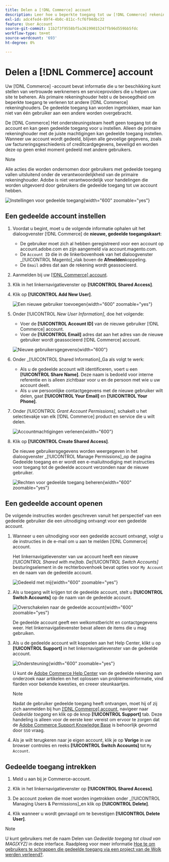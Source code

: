 ```yaml
---
title: Delen a [!DNL Commerce] account
description: Leer hoe u beperkte toegang tot uw [!DNL Commerce] rekening voor andere [!DNL Commerce] rekeninghouders.
exl-id: adc4fed4-89f4-4b0c-811c-fcf6f94dbc22
feature: User Account
source-git-commit: 11b2f3f9558bf5a36199015247fb96d559bb5fdc
workflow-type: tm+mt
source-wordcount: '693'
ht-degree: 0%

---
```


# Delen a [!DNL Commerce] account

Uw [!DNL Commerce] -account bevat informatie die u ter beschikking kunt stellen van vertrouwde werknemers en serviceproviders die u helpen uw site te beheren. Als primaire rekeninghouder hebt u de bevoegdheid om beperkte toegang te verlenen tot andere [!DNL Commerce] rekeninghouders. De gedeelde toegang kan worden ingetrokken, maar kan niet van één gebruiker aan een andere worden overgebracht.

De [!DNL Commerce] Het ondersteuningsteam heeft geen toegang tot de account en kan geen gedeelde toegang voor u instellen. Alleen de primaire rekeninghouder met de juiste machtigingen kan gedeelde toegang instellen. Wanneer uw account wordt gedeeld, blijven alle gevoelige gegevens, zoals uw factureringsgeschiedenis of creditcardgegevens, beveiligd en worden deze op geen enkel moment gedeeld met andere gebruikers.

>[!NOTE]
>
>Alle acties die worden ondernomen door gebruikers met gedeelde toegang vallen uitsluitend onder de verantwoordelijkheid van de primaire rekeninghouder. Adobe is niet verantwoordelijk voor handelingen die worden uitgevoerd door gebruikers die gedeelde toegang tot uw account hebben.

![Instellingen voor gedeelde toegang](./assets/shared-access.png){width="600" zoomable="yes"}

## Een gedeelde account instellen

1. Voordat u begint, moet u de volgende informatie ophalen uit het dialoogvenster [!DNL Commerce] de **nieuwe, gedeelde toegangskaart**:

   - De gebruiker moet zich al hebben geregistreerd voor een account op account.adobe.com en zijn aangemeld via account.magento.com.
   - De `Account ID` die in de linkerbovenhoek van het dialoogvenster _[!UICONTROL Magento]_vlak boven de **Afmelden**koppeling.
   - De `Email` adres dat aan de rekening wordt geassocieerd.

1. Aanmelden bij uw [[!DNL Commerce] account](commerce-account-create.md).

1. Klik in het linkernavigatievenster op **[!UICONTROL Shared Access]**.

1. Klik op **[!UICONTROL Add New User]**.

   ![Een nieuwe gebruiker toevoegen](./assets/shared-access-add.png){width="600" zoomable="yes"}

1. Onder [!UICONTROL _New User Information]_, doe het volgende:

   - Voer de **[!UICONTROL Account ID]** van de nieuwe gebruiker [!DNL Commerce] account.
   - Voer de **[!UICONTROL Email]** adres dat aan het adres van de nieuwe gebruiker wordt geassocieerd [!DNL Commerce] account.

   ![Nieuwe gebruikersgegevens](./assets/shared-new-user.png){width="600"}

1. Onder _[!UICONTROL Shared Information]_Ga als volgt te werk:

   - Als u de gedeelde account wilt identificeren, voert u een **[!UICONTROL Share Name]**. Deze naam is bedoeld voor interne referentie en is alleen zichtbaar voor u en de persoon met wie u uw account deelt.
   - Als u uw persoonlijke contactgegevens met de nieuwe gebruiker wilt delen, gaat **[!UICONTROL Your Email]** en **[!UICONTROL Your Phone]**.

1. Onder _[!UICONTROL Grant Account Permissions]_, schakelt u het selectievakje van elk [!DNL Commerce] product en service die u wilt delen.

   ![Accountmachtigingen verlenen](./assets/shared-permissions.png){width="600"}

1. Klik op **[!UICONTROL Create Shared Access]**.

   De nieuwe gebruikersgegevens worden weergegeven in het dialoogvenster _[!UICONTROL Manage Permissions]_op de pagina Gedeelde toegang en er wordt een e-mailuitnodiging met instructies voor toegang tot de gedeelde account verzonden naar de nieuwe gebruiker.

   ![Rechten voor gedeelde toegang beheren](./assets/shared-manage-permissions.png){width="600" zoomable="yes"}

## Een gedeelde account openen

De volgende instructies worden geschreven vanuit het perspectief van een gedeelde gebruiker die een uitnodiging ontvangt voor een gedeelde account.

1. Wanneer u een uitnodiging voor een gedeelde account ontvangt, volgt u de instructies in de e-mail om u aan te melden [!DNL Commerce] account.

   Het linkernavigatievenster van uw account heeft een nieuwe _[!UICONTROL Shared with me]_tab. De_[!UICONTROL Switch Accounts]_ besturingselement in de rechterbovenhoek bevat opties voor `My Account` en de naam van de gedeelde account.

   ![Gedeeld met mij](./assets/shared-with-me.png){width="600" zoomable="yes"}

1. Als u toegang wilt krijgen tot de gedeelde account, stelt u **[!UICONTROL Switch Accounts]** op de naam van de gedeelde account.

   ![Overschakelen naar de gedeelde account](./assets/shared-switch.png){width="600" zoomable="yes"}

   De gedeelde account geeft een welkomstbericht en contactgegevens weer. Het linkernavigatievenster bevat alleen de items die u mag gebruiken.

1. Als u de gedeelde account wilt koppelen aan het Help Center, klikt u op **[!UICONTROL Support]** in het linkernavigatievenster van de gedeelde account.

   ![Ondersteuning](./assets/shared-support.png){width="600" zoomable="yes"}

   U kunt de [Adobe Commerce Help Center](https://experienceleague.adobe.com/docs/commerce-knowledge-base/kb/overview.html) van de gedeelde rekening aan onderzoek naar artikelen en het oplossen van problemeninformatie, vind flarden voor bekende kwesties, en creeer steunkaartjes.

   >[!NOTE]
   >
   >Nadat de gebruiker gedeelde toegang heeft ontvangen, moet hij of zij zich aanmelden bij hun [[!DNL Commerce] account](https://account.magento.com/customer/account/login), navigeer naar _Gedeelde toegang_ en klik op de knop **[!UICONTROL Support]** tab. Deze handeling is alleen voor de eerste keer vereist om ervoor te zorgen dat de [Adobe Commerce Support Knowledge Base](https://experienceleague.adobe.com/docs/commerce-knowledge-base/kb/overview.html) is behoorlijk gevormd door `SSO` vraag.

1. Als je wilt terugkeren naar je eigen account, klik je op **Vorige** in uw browser controles en reeks **[!UICONTROL Switch Accounts]** tot `My Account`.

## Gedeelde toegang intrekken

1. Meld u aan bij je Commerce-account.

1. Klik in het linkernavigatievenster op **[!UICONTROL Shared Access]**.

1. De account zoeken die moet worden ingetrokken onder _[!UICONTROL Managing Users & Permissions]_en klik op **[!UICONTROL Delete]**.

1. Klik wanneer u wordt gevraagd om te bevestigen **[!UICONTROL Delete User]**.

>[!NOTE]
>
>U kunt gebruikers met de naam Delen van _Gedeelde toegang tot cloud van MAG[XYZ]_ in deze interface. Raadpleeg voor meer informatie [Hoe te om gebruikers te schrappen die gedeelde toegang via een project van de Wolk werden verleend?](https://experienceleague.adobe.com/docs/commerce-knowledge-base/kb/help-center-guide/magento-help-center-user-guide.html?lang=en#remove-cloud-shared-access-users).
